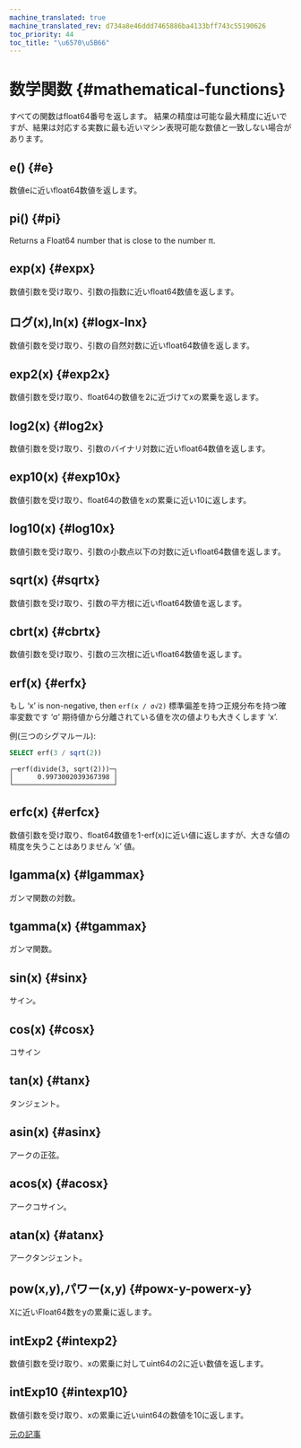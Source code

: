 ```yaml
---
machine_translated: true
machine_translated_rev: d734a8e46ddd7465886ba4133bff743c55190626
toc_priority: 44
toc_title: "\u6570\u5B66"
---
```


# 数学関数 {#mathematical-functions}

すべての関数はfloat64番号を返します。 結果の精度は可能な最大精度に近いですが、結果は対応する実数に最も近いマシン表現可能な数値と一致しない場合があります。

## e() {#e}

数値eに近いfloat64数値を返します。

## pi() {#pi}

Returns a Float64 number that is close to the number π.

## exp(x) {#expx}

数値引数を受け取り、引数の指数に近いfloat64数値を返します。

## ログ(x),ln(x) {#logx-lnx}

数値引数を受け取り、引数の自然対数に近いfloat64数値を返します。

## exp2(x) {#exp2x}

数値引数を受け取り、float64の数値を2に近づけてxの累乗を返します。

## log2(x) {#log2x}

数値引数を受け取り、引数のバイナリ対数に近いfloat64数値を返します。

## exp10(x) {#exp10x}

数値引数を受け取り、float64の数値をxの累乗に近い10に返します。

## log10(x) {#log10x}

数値引数を受け取り、引数の小数点以下の対数に近いfloat64数値を返します。

## sqrt(x) {#sqrtx}

数値引数を受け取り、引数の平方根に近いfloat64数値を返します。

## cbrt(x) {#cbrtx}

数値引数を受け取り、引数の三次根に近いfloat64数値を返します。

## erf(x) {#erfx}

もし ‘x’ is non-negative, then `erf(x / σ√2)` 標準偏差を持つ正規分布を持つ確率変数です ‘σ’ 期待値から分離されている値を次の値よりも大きくします ‘x’.

例(三つのシグマルール):

``` sql
SELECT erf(3 / sqrt(2))
```

``` text
┌─erf(divide(3, sqrt(2)))─┐
│      0.9973002039367398 │
└─────────────────────────┘
```

## erfc(x) {#erfcx}

数値引数を受け取り、float64数値を1-erf(x)に近い値に返しますが、大きな値の精度を失うことはありません ‘x’ 値。

## lgamma(x) {#lgammax}

ガンマ関数の対数。

## tgamma(x) {#tgammax}

ガンマ関数。

## sin(x) {#sinx}

サイン。

## cos(x) {#cosx}

コサイン

## tan(x) {#tanx}

タンジェント。

## asin(x) {#asinx}

アークの正弦。

## acos(x) {#acosx}

アークコサイン。

## atan(x) {#atanx}

アークタンジェント。

## pow(x,y),パワー(x,y) {#powx-y-powerx-y}

Xに近いFloat64数をyの累乗に返します。

## intExp2 {#intexp2}

数値引数を受け取り、xの累乗に対してuint64の2に近い数値を返します。

## intExp10 {#intexp10}

数値引数を受け取り、xの累乗に近いuint64の数値を10に返します。

[元の記事](https://clickhouse.tech/docs/en/query_language/functions/math_functions/) <!--hide-->
